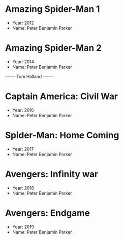 # Amazing Spider-Man 1

- Year: 2012
- Name: Peter Benjamin Parker

# Amazing Spider-Man 2

- Year: 2014
- Name: Peter Benjamin Parker

----- Tom Holland -----

# Captain America: Civil War

- Year: 2016
- Name: Peter Benjamin Parker

# Spider-Man: Home Coming

- Year: 2017
- Name: Peter Benjamin Parker

# Avengers: Infinity war

- Year: 2018
- Name: Peter Benjamin Parker

# Avengers: Endgame

- Year: 2019
- Name: Peter Benjamin Parker

